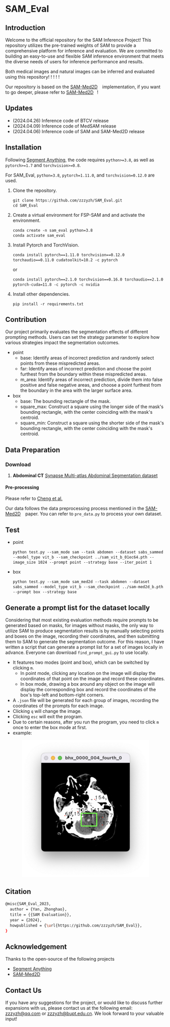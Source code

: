 # SAM_Eval

## Introduction
Welcome to the official repository for the SAM Inference Project! This repository utilizes the pre-trained weights of SAM to provide a comprehensive platform for inference and evaluation. We are committed to building an easy-to-use and flexible SAM inference environment that meets the diverse needs of users for inference performance and results.

Both medical images and natural images can be inferred and evaluated using this repository! ! ! ! !

Our repository is based on the [SAM-Med2D](https://github.com/OpenGVLab/SAM-Med2D) &#8194; implementation, if you want to go deeper, please refer to [SAM-Med2D](https://github.com/OpenGVLab/SAM-Med2D) &#8194;!

## Updates
- (2024.04.26) Inference code of BTCV release
- (2024.04.09) Inference code of MedSAM release
- (2024.04.06) Inference code of SAM and SAM-Med2D release

## Installation
Following [Segment Anything](https://github.com/facebookresearch/segment-anything), the code requires `python>=3.8`, as well as `pytorch>=1.7` and `torchvision>=0.8`. 

For SAM_Eval, `python=3.8`, `pytorch=1.11.0`, and `torchvision=0.12.0` are used.

1. Clone the repository.
      ```
      git clone https://github.com/zzzyzh/SAM_Eval.git
      cd SAM_Eval
      ```
2. Create a virtual environment for FSP-SAM and and activate the environment.
    ```
    conda create -n sam_eval python=3.8
    conda activate sam_eval
    ```
3. Install Pytorch and TorchVision. 
    ```
    conda install pytorch==1.11.0 torchvision==0.12.0 torchaudio==0.11.0 cudatoolkit=10.2 -c pytorch
    ```
    or
    ```
    conda install pytorch==2.1.0 torchvision==0.16.0 torchaudio==2.1.0 pytorch-cuda=11.8 -c pytorch -c nvidia
    ```
4. Install other dependencies.
    ```
    pip install -r requirements.txt
    ```

## Contribution
Our project primarily evaluates the segmentation effects of different prompting methods. Users can set the strategy parameter to explore how various strategies impact the segmentation outcomes.

- point
    - base: Identify areas of incorrect prediction and randomly select points from these mispredicted areas.
    - far: Identify areas of incorrect prediction and choose the point furthest from the boundary within these mispredicted areas.
    - m_area: Identify areas of incorrect prediction, divide them into false positive and false negative areas, and choose a point furthest from the boundary in the area with the larger surface area.
- box
    - base: The bounding rectangle of the mask.
    - square_max: Construct a square using the longer side of the mask's bounding rectangle, with the center coinciding with the mask's centroid.
    - square_min: Construct a square using the shorter side of the mask's bounding rectangle, with the center coinciding with the mask's centroid.

## Data Preparation

### Download
1. **Abdominal CT**  [Synapse Multi-atlas Abdominal Segmentation dataset](https://www.synapse.org/#!Synapse:syn3193805/wiki/217789)

#### Pre-processing
Please refer to [Cheng et al.](https://arxiv.org/abs/2308.16184)

Our data follows the data preprocessing process mentioned in the [SAM-Med2D](https://github.com/OpenGVLab/SAM-Med2D) &#8194; paper. You can refer to `pre_data.py` to process your own dataset.

## Test
- point
    ```
    python test.py --sam_mode sam --task abdomen --dataset sabs_sammed --model_type vit_b --sam_checkpoint ../sam_vit_b_01ec64.pth --image_size 1024 --prompt point --strategy base --iter_point 1
    ```
- box
    ```
    python test.py --sam_mode sam_med2d --task abdomen --dataset sabs_sammed --model_type vit_b --sam_checkpoint ../sam-med2d_b.pth --prompt box --strategy base
    ```

## Generate a prompt list for the dataset locally
Considering that most existing evaluation methods require prompts to be generated based on masks, for images without masks, the only way to utilize SAM to produce segmentation results is by manually selecting points and boxes on the image, recording their coordinates, and then submitting them to SAM to generate the segmentation outcome. For this reason, I have written a script that can generate a prompt list for a set of images locally in advance. Everyone can download `find_prompt_gui.py` to use locally.
- It features two modes (point and box), which can be switched by clicking `m`.
    - In point mode, clicking any location on the image will display the coordinates of that point on the image and record these coordinates.
    - In box mode, drawing a box around any object on the image will display the corresponding box and record the coordinates of the box's top-left and bottom-right corners.
- A `.json` file will be generated for each group of images, recording the coordinates of the prompts for each image.
- Clicking `q` will change the image.
- Clicking `esc` will exit the program.
- Due to certain reasons, after you run the program, you need to click `m` once to enter the box mode at first.
- example:
<p align="center"><img width="400" alt="image" src="./pic/find_prompt_example.png"></p> 

## Citation
```bash
@misc{SAM_Eval_2023,
  author = {Yan, Zhonghao},
  title = {{SAM Evaluation}},
  year = {2024},
  howpublished = {\url{https://github.com/zzzyzh/SAM_Eval}},
}
```

## Acknowledgement
Thanks to the open-source of the following projects
- [Segment Anything](https://github.com/facebookresearch/segment-anything) &#8194; 
- [SAM-Med2D](https://github.com/OpenGVLab/SAM-Med2D) &#8194;

## Contact Us
If you have any suggestions for the project, or would like to discuss further expansions with us, please contact us at the following email: zzzyzh@qq.com or zzzyzh@bupt.edu.cn. We look forward to your valuable input!